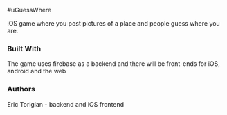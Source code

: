 #uGuessWhere

iOS game where you post pictures of a place and people guess where you are.   

### Built With

The game uses firebase as a backend and there will be front-ends for iOS, android and the web

### Authors

Eric Torigian - backend and iOS frontend


